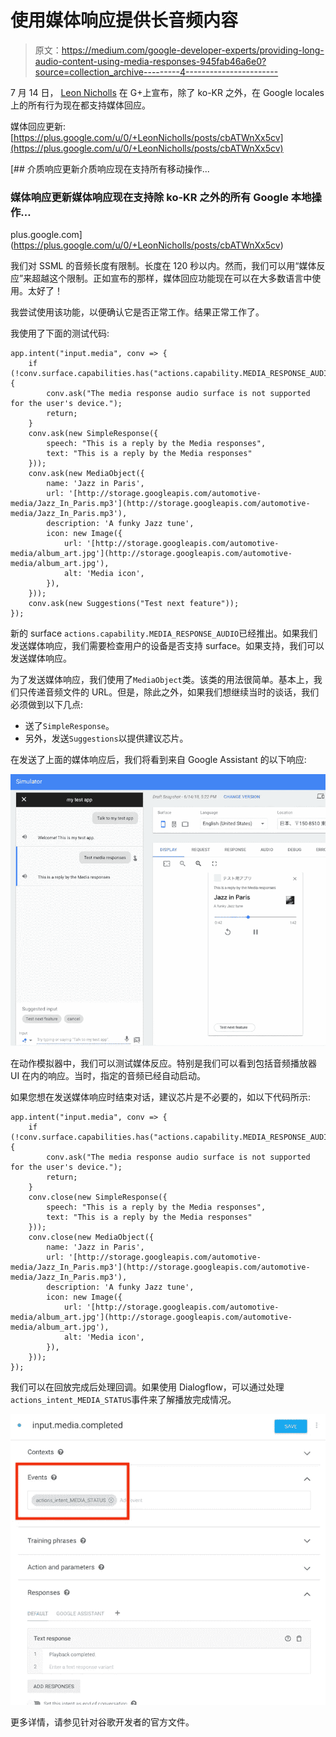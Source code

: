 # 使用媒体响应提供长音频内容

> 原文：<https://medium.com/google-developer-experts/providing-long-audio-content-using-media-responses-945fab46a6e0?source=collection_archive---------4----------------------->

7 月 14 日， [Leon Nicholls](https://plus.google.com/u/0/+LeonNicholls) 在 G+上宣布，除了 ko-KR 之外，在 Google locales 上的所有行为现在都支持媒体回应。

媒体回应更新:[https://plus.google.com/u/0/+LeonNicholls/posts/cbATWnXx5cv](https://plus.google.com/u/0/+LeonNicholls/posts/cbATWnXx5cv)

[](https://plus.google.com/u/0/+LeonNicholls/posts/cbATWnXx5cv) [## 介质响应更新介质响应现在支持所有移动操作...

### 媒体响应更新媒体响应现在支持除 ko-KR 之外的所有 Google 本地操作…

plus.google.com](https://plus.google.com/u/0/+LeonNicholls/posts/cbATWnXx5cv) 

我们对 SSML 的音频长度有限制。长度在 120 秒以内。然而，我们可以用“媒体反应”来超越这个限制。正如宣布的那样，媒体回应功能现在可以在大多数语言中使用。太好了！

我尝试使用该功能，以便确认它是否正常工作。结果正常工作了。

我使用了下面的测试代码:

```
app.intent("input.media", conv => {
    if (!conv.surface.capabilities.has("actions.capability.MEDIA_RESPONSE_AUDIO")) {
        conv.ask("The media response audio surface is not supported for the user's device.");
        return;
    }
    conv.ask(new SimpleResponse({
        speech: "This is a reply by the Media responses",
        text: "This is a reply by the Media responses"
    }));
    conv.ask(new MediaObject({
        name: 'Jazz in Paris',
        url: '[http://storage.googleapis.com/automotive-media/Jazz_In_Paris.mp3'](http://storage.googleapis.com/automotive-media/Jazz_In_Paris.mp3'),
        description: 'A funky Jazz tune',
        icon: new Image({
            url: '[http://storage.googleapis.com/automotive-media/album_art.jpg'](http://storage.googleapis.com/automotive-media/album_art.jpg'),
            alt: 'Media icon',
        }),
    }));
    conv.ask(new Suggestions("Test next feature"));
});
```

新的 surface `actions.capability.MEDIA_RESPONSE_AUDIO`已经推出。如果我们发送媒体响应，我们需要检查用户的设备是否支持 surface。如果支持，我们可以发送媒体响应。

为了发送媒体响应，我们使用了`MediaObject`类。该类的用法很简单。基本上，我们只传递音频文件的 URL。但是，除此之外，如果我们想继续当时的谈话，我们必须做到以下几点:

*   送了`SimpleResponse`。
*   另外，发送`Suggestions`以提供建议芯片。

在发送了上面的媒体响应后，我们将看到来自 Google Assistant 的以下响应:

![](img/6dfcfc6d38aa7d0c7c82774677ddd012.png)

在动作模拟器中，我们可以测试媒体反应。特别是我们可以看到包括音频播放器 UI 在内的响应。当时，指定的音频已经自动启动。

如果您想在发送媒体响应时结束对话，建议芯片是不必要的，如以下代码所示:

```
app.intent("input.media", conv => {
    if (!conv.surface.capabilities.has("actions.capability.MEDIA_RESPONSE_AUDIO")) {
        conv.ask("The media response audio surface is not supported for the user's device.");
        return;
    }
    conv.close(new SimpleResponse({
        speech: "This is a reply by the Media responses",
        text: "This is a reply by the Media responses"
    }));
    conv.close(new MediaObject({
        name: 'Jazz in Paris',
        url: '[http://storage.googleapis.com/automotive-media/Jazz_In_Paris.mp3'](http://storage.googleapis.com/automotive-media/Jazz_In_Paris.mp3'),
        description: 'A funky Jazz tune',
        icon: new Image({
            url: '[http://storage.googleapis.com/automotive-media/album_art.jpg'](http://storage.googleapis.com/automotive-media/album_art.jpg'),
            alt: 'Media icon',
        }),
    }));
});
```

我们可以在回放完成后处理回调。如果使用 Dialogflow，可以通过处理`actions_intent_MEDIA_STATUS`事件来了解播放完成情况。

![](img/999a58bb32660371e8b28a8a6acfc6d2.png)

更多详情，请参见针对谷歌开发者的官方文件。